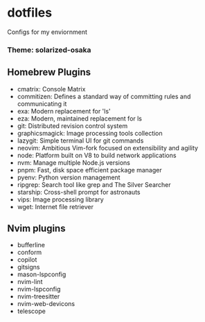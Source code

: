# dotfiles
Configs for my enviornment

### Theme: solarized-osaka

## Homebrew Plugins
- cmatrix: Console Matrix
- commitizen: Defines a standard way of committing rules and communicating it
- exa: Modern replacement for 'ls'
- eza: Modern, maintained replacement for ls
- git: Distributed revision control system
- graphicsmagick: Image processing tools collection
- lazygit: Simple terminal UI for git commands
- neovim: Ambitious Vim-fork focused on extensibility and agility
- node: Platform built on V8 to build network applications
- nvm: Manage multiple Node.js versions
- pnpm: Fast, disk space efficient package manager
- pyenv: Python version management
- ripgrep: Search tool like grep and The Silver Searcher
- starship: Cross-shell prompt for astronauts
- vips: Image processing library
- wget: Internet file retriever

## Nvim plugins
- bufferline
- conform
- copilot
- gitsigns
- mason-lspconfig
- nvim-lint
- nvim-lspconfig
- nvim-treesitter
- nvim-web-devicons
- telescope
